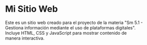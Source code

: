 # Mi Sitio Web  
Este es un sitio web creado para el proyecto de la materia "Sm 5.1 - Gestiona información mediante el uso de plataformas digitales".  
Incluye HTML, CSS y JavaScript para mostrar contenido de manera interactiva.
